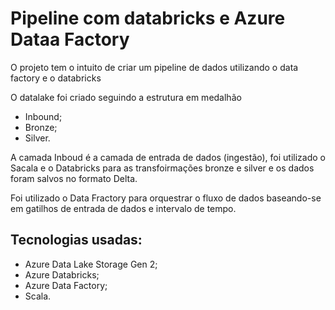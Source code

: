 # Pipeline com databricks e Azure Dataa Factory

O projeto tem o intuito de criar um pipeline de dados utilizando o data factory e o databricks

O datalake foi criado seguindo a estrutura em medalhão
* Inbound;
* Bronze;
* Silver.

A camada Inboud é a camada de entrada de dados (ingestão), foi utilizado o Sacala e o Databricks para as transfoirmações bronze e silver e os dados foram salvos no formato Delta.

Foi utilizado o Data Fractory para orquestrar o fluxo de dados baseando-se em gatilhos de entrada de dados e intervalo de tempo.


## Tecnologias usadas:

* Azure Data Lake Storage Gen 2;
* Azure Databricks;
* Azure Data Factory;
* Scala.
